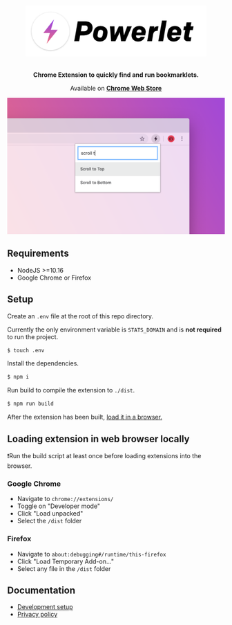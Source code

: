 <div align="center">
  <img src="logo.png" width="420" alt="Powerlet">
  <br><br>

**Chrome Extension to quickly find and run bookmarklets.**

Available on **[Chrome Web Store](https://chrome.google.com/webstore/detail/powerlets/ofecodkcadbenmiknnidnfepbblapgkn)**

  <img src="screenshot.png" width="640" alt="Screenshot of the extension showing search results">

</div>

## Requirements

- NodeJS >=10.16
- Google Chrome or Firefox

## Setup

Create an `.env` file at the root of this repo directory.

Currently the only environment variable is `STATS_DOMAIN` and is **not required** to run the project.

```bash
$ touch .env
```

Install the dependencies.

```bash
$ npm i
```

Run build to compile the extension to `./dist`.

```bash
$ npm run build
```

After the extension has been built, [load it in a browser.](#loading-extension-in-web-browser-locally)


## Loading extension in web browser locally

❗️Run the build script at least once before loading extensions into the browser.

### Google Chrome

- Navigate to `chrome://extensions/`
- Toggle on "Developer mode"
- Click "Load unpacked"
- Select the `/dist` folder

### Firefox

- Navigate to `about:debugging#/runtime/this-firefox`
- Click "Load Temporary Add-on..."
- Select any file in the `/dist` folder

## Documentation

- [Development setup](./docs/development.md)
- [Privacy policy](./docs/privacy.md)
